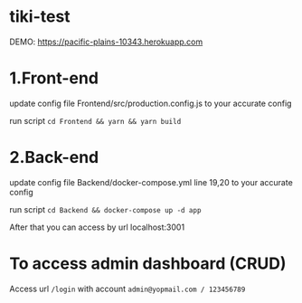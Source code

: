 # tiki-test
DEMO: https://pacific-plains-10343.herokuapp.com

# 1.Front-end
update config file Frontend/src/production.config.js to your accurate config

run script `cd Frontend && yarn && yarn build`

# 2.Back-end

update config file Backend/docker-compose.yml line 19,20 to your accurate config

run script `cd Backend && docker-compose up -d app`

After that you can access by url localhost:3001

# To access admin dashboard (CRUD)

Access url `/login` with account `admin@yopmail.com / 123456789`
